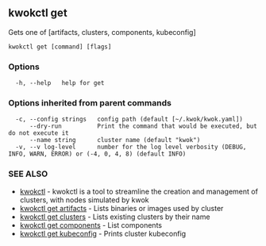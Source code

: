## kwokctl get

Gets one of [artifacts, clusters, components, kubeconfig]

```
kwokctl get [command] [flags]
```

### Options

```
  -h, --help   help for get
```

### Options inherited from parent commands

```
  -c, --config strings   config path (default [~/.kwok/kwok.yaml])
      --dry-run          Print the command that would be executed, but do not execute it
      --name string      cluster name (default "kwok")
  -v, --v log-level      number for the log level verbosity (DEBUG, INFO, WARN, ERROR) or (-4, 0, 4, 8) (default INFO)
```

### SEE ALSO

* [kwokctl](kwokctl.md)	 - kwokctl is a tool to streamline the creation and management of clusters, with nodes simulated by kwok
* [kwokctl get artifacts](kwokctl_get_artifacts.md)	 - Lists binaries or images used by cluster
* [kwokctl get clusters](kwokctl_get_clusters.md)	 - Lists existing clusters by their name
* [kwokctl get components](kwokctl_get_components.md)	 - List components
* [kwokctl get kubeconfig](kwokctl_get_kubeconfig.md)	 - Prints cluster kubeconfig

